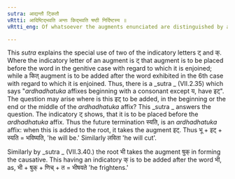 ```yaml
---
sutra: आद्यन्तौ ट्कितौ
vRtti: आदिष्टिद्भवति अन्तः किद्भवति षष्ठी निर्दिष्टस्य ॥
vRtti_eng: Of whatsoever the augments enunciated are distinguished by an indicatory ट् or क्, they precede or follow it accordingly.

---
```

This _sutra_ explains the special use of two of the indicatory letters ट् and क्. Where the indicatory letter of an augment is ट् that augment is to be placed before the word in the genitive case with regard to which it is enjoined; while a कित् augment is to be added after the word exhibited in the 6th case with regard to which it is enjoined. Thus, there is a _sutra _ (VII.2.35) which says "_ardhadhatuka_ affixes beginning with a consonant except य, have इट्". The question may arise where is this इट् to be added, in the beginning or the end or the middle of the _ardhadhatuka_ affix? This _sutra _ answers the question. The indicatory ट् shows, that it is to be placed before the _ardhadhatuka_ affix. Thus the future termination स्यति, is an _ardhadhatuka_ affix: when this is added to the root, it takes the augment इट्. Thus भू + इट् + स्यति = भविष्यति, 'he will be.' Similarly लविता 'he will cut'.

Similarly by _sutra _ (VII.3.40.) the root भी takes the augment षुक् in forming the causative. This having an indicatory क् is to be added after the word भी, as, भी + षुक् + णिच् + त = भीषयते 'he frightens.'
